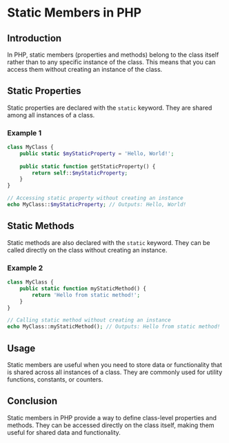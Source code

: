 # Static Members in PHP

## Introduction

In PHP, static members (properties and methods) belong to the class itself rather than to any specific instance of the class. This means that you can access them without creating an instance of the class.

## Static Properties

Static properties are declared with the `static` keyword. They are shared among all instances of a class.

### Example 1

```php
class MyClass {
    public static $myStaticProperty = 'Hello, World!';
    
    public static function getStaticProperty() {
        return self::$myStaticProperty;
    }
}

// Accessing static property without creating an instance
echo MyClass::$myStaticProperty; // Outputs: Hello, World!
```

## Static Methods

Static methods are also declared with the `static` keyword. They can be called directly on the class without creating an instance.

### Example 2

```php
class MyClass {
    public static function myStaticMethod() {
        return 'Hello from static method!';
    }
}

// Calling static method without creating an instance
echo MyClass::myStaticMethod(); // Outputs: Hello from static method!
```

## Usage

Static members are useful when you need to store data or functionality that is shared across all instances of a class. They are commonly used for utility functions, constants, or counters.

## Conclusion

Static members in PHP provide a way to define class-level properties and methods. They can be accessed directly on the class itself, making them useful for shared data and functionality.
